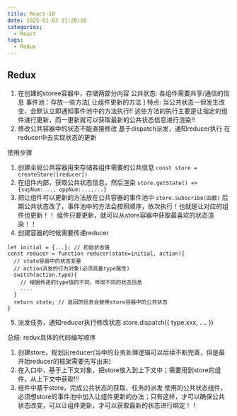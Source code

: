 ```yaml
---
title: React-10
date: 2025-01-03 11:28:16
categories:
  - React
tags:
  - Redux
---
```


## Redux
1. 在创建的storee容器中，存储两部分内容
    公共状态: 各组件需要共享/通信的信息
    事件池：存放一些方法[ 让组件更新的方法 ]
特点: 当公共状态一但发生改变，会默认立即通知事件池中的方法执行!!
这些方法的执行主要是让指定的组件进行更新，而一更新就可以获取最新的公共状态信息进行渲染!!
 2. 修改公共容器中的状态不能直接修改
    基于dispatch派发，通知reducer执行
    在reducer中去实现状态的更新

使用步骤
1. 创建全局公共容器用来存储各组件需要的公共信息
`const store = createStore([reducer])`
2. 在组件内部，获取公共状态信息，然后渲染
`store.getState() => {supNum:..., oppNum:...,...}`
3. 把让组件可以更新的方法放在公共容器的事件池中
`store.subscribe(函数)`
后期公共状态改了，事件池中的方法会按照顺序，依次执行！也就是让对应的组件也更新！！
组件只要更新，就可以从store容器中获取最喜欢的状态渲染！！
4. 创建容器的时候需要传递reducer
```
let initial = {...}; // 初始状态值
const reducer = function reducer(state=initial, action){
  // state容器中的状态变量
  // action派发的行为对象(必须具备type属性)
  switch(action.type){
    // 根据传递的type值的不同，修改不同的状态信息
    ....
  }
  return state; // 返回的信息会替换store容器中的公共状态
}
```
5. 派发任务，通知reducer执行修改状态
store.dispatch({
  type:xxx,
  ....
})

总结: redux具体的代码编写顺序
1. 创建store，规划出reducer(当中的业务处理逻辑可以后续不断完善，但是最开始reducer的框架需要先写出来)
2. 在入口中，基于上下文对象，把store放入到上下文中；需要用到store的组件，从上下文中获取!!!
3. 组件中基于store，完成公共状态的获取、任务的派发
使用的公共状态组件，必须想store的事件池中加入让组件更新的办法；只有这样，才可以确保公共状态改变，可以让组件更新，才可以获取最新的状态进行绑定！！